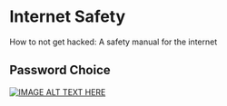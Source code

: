 # Internet Safety
How to not get hacked: A safety manual for the internet

## Password Choice
[![IMAGE ALT TEXT HERE](http://img.youtube.com/vi/YOUTUBE_VIDEO_ID_HERE/0.jpg)](https://www.youtube.com/watch?v=3NjQ9b3pgIg)